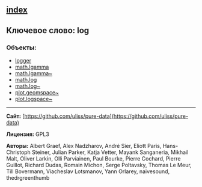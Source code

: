 [index](../index.html)
---

## Ключевое слово: log

### Объекты:
* [logger](../logger.html)
* [math.lgamma](../math.lgamma.html)
* [math.lgamma~](../math.lgamma~.html)
* [math.log](../math.log.html)
* [math.log~](../math.log~.html)
* [plot.geomspace~](../plot.geomspace~.html)
* [plot.logspace~](../plot.logspace~.html)

---
**Сайт:** [https://github.com/uliss/pure-data](https://github.com/uliss/pure-data)

**Лицензия:** GPL3

**Авторы:** Albert Graef, Alex Nadzharov, André Sier, Eliott Paris, Hans-Christoph Steiner, Julian Parker, Katja Vetter, Mayank Sanganeria, Mikhail Malt, Oliver Larkin, Olli Parviainen, Paul Bourke, Pierre Cochard, Pierre Guillot, Richard Dudas, Romain Michon, Serge Poltavsky, Thomas Le Meur, Till Bovermann, Viacheslav Lotsmanov, Yann Orlarey, naivesound, thedrgreenthumb
